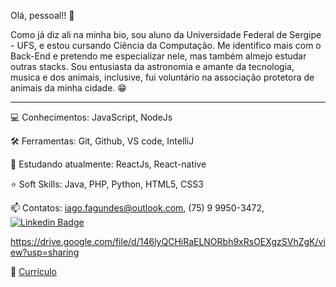 Olá, pessoal!! 👋

Como já diz ali na minha bio, sou aluno da Universidade Federal de Sergipe - UFS, e estou cursando Ciência da Computação. 
Me identifico mais com o Back-End e pretendo me especializar nele, mas também almejo estudar outras stacks. 
Sou entusiasta da astronomia e amante da tecnologia, musica e dos animais, inclusive, fui voluntário na associação protetora de animais da minha cidade. 😁

------


💻 Conhecimentos: JavaScript, NodeJs


🛠️ Ferramentas: Git, Github, VS code, IntelliJ


📝 Estudando atualmente: ReactJs, React-native


⭐ Soft Skills: Java, PHP, Python, HTML5, CSS3


📫 Contatos: iago.fagundes@outlook.com, (75) 9 9950-3472, [![Linkedin Badge](https://img.shields.io/badge/-LinkedIn-blue?style=flat-square&logo=Linkedin&logoColor=white&link=https://www.linkedin.com/in/iago-f-s-e/)](https://www.linkedin.com/in/iago-f-s-e/)

https://drive.google.com/file/d/146lyQCHiRaELNORbh9xRsOEXgzSVhZgK/view?usp=sharing

📃 [Currículo](https://drive.google.com/file/d/146lyQCHiRaELNORbh9xRsOEXgzSVhZgK/view)
